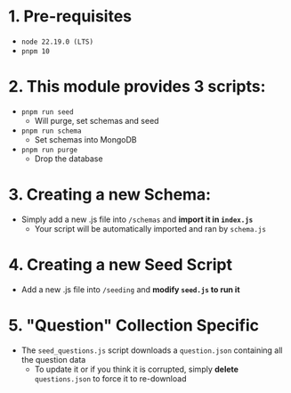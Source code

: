 # 1. Pre-requisites

- `node 22.19.0 (LTS)`
- `pnpm 10`

# 2. This module provides 3 scripts:

- `pnpm run seed`
  - Will purge, set schemas and seed
- `pnpm run schema`
  - Set schemas into MongoDB
- `pnpm run purge`
  - Drop the database

# 3. Creating a new Schema:

- Simply add a new .js file into `/schemas` and **import it in `index.js`**
  - Your script will be automatically imported and ran by `schema.js`

# 4. Creating a new Seed Script

- Add a new .js file into `/seeding` and **modify `seed.js` to run it**

# 5. "Question" Collection Specific

- The `seed_questions.js` script downloads a `question.json` containing all the question data
  - To update it or if you think it is corrupted, simply **delete** `questions.json` to force it to re-download
